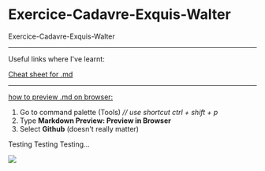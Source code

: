 # Exercice-Cadavre-Exquis-Walter
Exercice-Cadavre-Exquis-Walter
<hr>
Useful links where I've learnt:

<a href="https://github.com/adam-p/markdown-here/wiki/Markdown-Cheatsheet">Cheat sheet for .md</a>
<hr>
<a href="https://www.youtube.com/watch?time_continue=110&v=f2LH4N4Z0bU">how to preview .md on browser:</a>
<ol>
	<li>
		Go to command palette (Tools) <em>// use shortcut ctrl + shift + p</em>
	</li>
	<li>
		Type <strong>Markdown Preview: Preview in Browser</strong>
	</li>
	<li>
		Select <strong>Github</strong> (doesn't really matter)
	</li>
</ol>
Testing 
Testing 
Testing...

![](http://i.imgur.com/OUkLi.gif)

